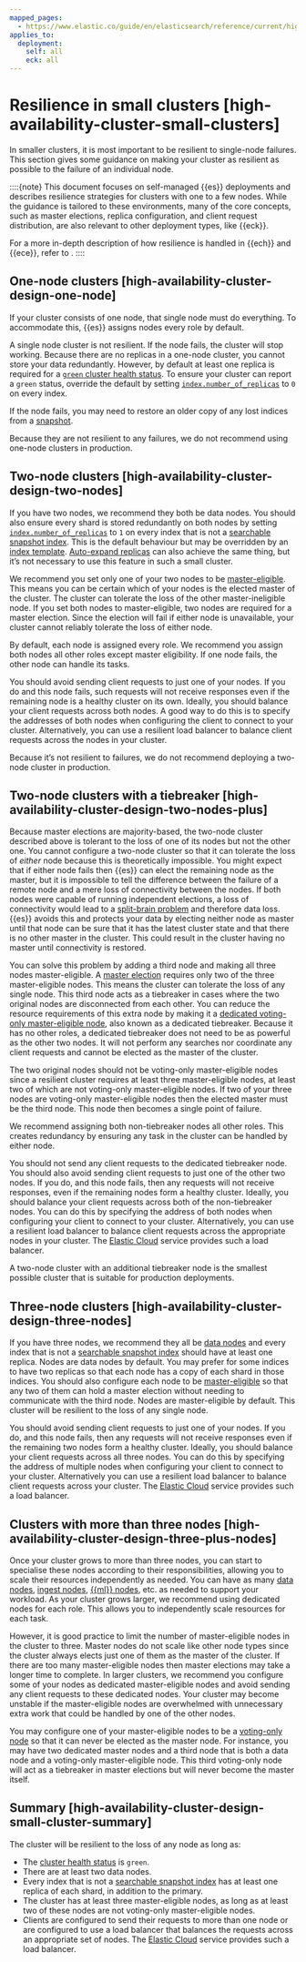 ```yaml
---
mapped_pages:
  - https://www.elastic.co/guide/en/elasticsearch/reference/current/high-availability-cluster-small-clusters.html
applies_to:
  deployment:
    self: all
    eck: all
---
```


# Resilience in small clusters [high-availability-cluster-small-clusters]

In smaller clusters, it is most important to be resilient to single-node failures. This section gives some guidance on making your cluster as resilient as possible to the failure of an individual node.

::::{note}
This document focuses on self-managed {{es}} deployments and describes resilience strategies for clusters with one to a few nodes. While the guidance is tailored to these environments, many of the core concepts, such as master elections, replica configuration, and client request distribution, are also relevant to other deployment types, like {{eck}}.

For a more in-depth description of how resilience is handled in {{ech}} and {{ece}}, refer to [](./resilience-in-ech.md).
::::

## One-node clusters [high-availability-cluster-design-one-node]

If your cluster consists of one node, that single node must do everything. To accommodate this, {{es}} assigns nodes every role by default.

A single node cluster is not resilient. If the node fails, the cluster will stop working. Because there are no replicas in a one-node cluster, you cannot store your data redundantly. However, by default at least one replica is required for a [`green` cluster health status](https://www.elastic.co/docs/api/doc/elasticsearch/operation/operation-cluster-health). To ensure your cluster can report a `green` status, override the default by setting [`index.number_of_replicas`](elasticsearch://reference/elasticsearch/index-settings/index-modules.md) to `0` on every index.

If the node fails, you may need to restore an older copy of any lost indices from a [snapshot](../../tools/snapshot-and-restore.md).

Because they are not resilient to any failures, we do not recommend using one-node clusters in production.


## Two-node clusters [high-availability-cluster-design-two-nodes]

If you have two nodes, we recommend they both be data nodes. You should also ensure every shard is stored redundantly on both nodes by setting [`index.number_of_replicas`](elasticsearch://reference/elasticsearch/index-settings/index-modules.md) to `1` on every index that is not a [searchable snapshot index](../../tools/snapshot-and-restore/searchable-snapshots.md). This is the default behaviour but may be overridden by an [index template](../../../manage-data/data-store/templates.md). [Auto-expand replicas](elasticsearch://reference/elasticsearch/index-settings/index-modules.md) can also achieve the same thing, but it’s not necessary to use this feature in such a small cluster.

We recommend you set only one of your two nodes to be [master-eligible](../../distributed-architecture/clusters-nodes-shards/node-roles.md#master-node-role). This means you can be certain which of your nodes is the elected master of the cluster. The cluster can tolerate the loss of the other master-ineligible node. If you set both nodes to master-eligible, two nodes are required for a master election. Since the election will fail if either node is unavailable, your cluster cannot reliably tolerate the loss of either node.

By default, each node is assigned every role. We recommend you assign both nodes all other roles except master eligibility. If one node fails, the other node can handle its tasks.

You should avoid sending client requests to just one of your nodes. If you do and this node fails, such requests will not receive responses even if the remaining node is a healthy cluster on its own. Ideally, you should balance your client requests across both nodes. A good way to do this is to specify the addresses of both nodes when configuring the client to connect to your cluster. Alternatively, you can use a resilient load balancer to balance client requests across the nodes in your cluster.

Because it’s not resilient to failures, we do not recommend deploying a two-node cluster in production.


## Two-node clusters with a tiebreaker [high-availability-cluster-design-two-nodes-plus]

Because master elections are majority-based, the two-node cluster described above is tolerant to the loss of one of its nodes but not the other one. You cannot configure a two-node cluster so that it can tolerate the loss of *either* node because this is theoretically impossible. You might expect that if either node fails then {{es}} can elect the remaining node as the master, but it is impossible to tell the difference between the failure of a remote node and a mere loss of connectivity between the nodes. If both nodes were capable of running independent elections, a loss of connectivity would lead to a [split-brain problem](https://en.wikipedia.org/wiki/Split-brain_(computing)) and therefore data loss. {{es}} avoids this and protects your data by electing neither node as master until that node can be sure that it has the latest cluster state and that there is no other master in the cluster. This could result in the cluster having no master until connectivity is restored.

You can solve this problem by adding a third node and making all three nodes master-eligible. A [master election](../../distributed-architecture/discovery-cluster-formation/modules-discovery-quorums.md) requires only two of the three master-eligible nodes. This means the cluster can tolerate the loss of any single node. This third node acts as a tiebreaker in cases where the two original nodes are disconnected from each other. You can reduce the resource requirements of this extra node by making it a [dedicated voting-only master-eligible node](../../distributed-architecture/clusters-nodes-shards/node-roles.md#voting-only-node), also known as a dedicated tiebreaker. Because it has no other roles, a dedicated tiebreaker does not need to be as powerful as the other two nodes. It will not perform any searches nor coordinate any client requests and cannot be elected as the master of the cluster.

The two original nodes should not be voting-only master-eligible nodes since a resilient cluster requires at least three master-eligible nodes, at least two of which are not voting-only master-eligible nodes. If two of your three nodes are voting-only master-eligible nodes then the elected master must be the third node. This node then becomes a single point of failure.

We recommend assigning both non-tiebreaker nodes all other roles. This creates redundancy by ensuring any task in the cluster can be handled by either node.

You should not send any client requests to the dedicated tiebreaker node. You should also avoid sending client requests to just one of the other two nodes. If you do, and this node fails, then any requests will not receive responses, even if the remaining nodes form a healthy cluster. Ideally, you should balance your client requests across both of the non-tiebreaker nodes. You can do this by specifying the address of both nodes when configuring your client to connect to your cluster. Alternatively, you can use a resilient load balancer to balance client requests across the appropriate nodes in your cluster. The [Elastic Cloud](https://cloud.elastic.co/registration?page=docs&placement=docs-body) service provides such a load balancer.

A two-node cluster with an additional tiebreaker node is the smallest possible cluster that is suitable for production deployments.


## Three-node clusters [high-availability-cluster-design-three-nodes]

If you have three nodes, we recommend they all be [data nodes](../../distributed-architecture/clusters-nodes-shards/node-roles.md#data-node-role) and every index that is not a [searchable snapshot index](../../tools/snapshot-and-restore/searchable-snapshots.md) should have at least one replica. Nodes are data nodes by default. You may prefer for some indices to have two replicas so that each node has a copy of each shard in those indices. You should also configure each node to be [master-eligible](../../distributed-architecture/clusters-nodes-shards/node-roles.md#master-node-role) so that any two of them can hold a master election without needing to communicate with the third node. Nodes are master-eligible by default. This cluster will be resilient to the loss of any single node.

You should avoid sending client requests to just one of your nodes. If you do, and this node fails, then any requests will not receive responses even if the remaining two nodes form a healthy cluster. Ideally, you should balance your client requests across all three nodes. You can do this by specifying the address of multiple nodes when configuring your client to connect to your cluster. Alternatively you can use a resilient load balancer to balance client requests across your cluster. The [Elastic Cloud](https://cloud.elastic.co/registration?page=docs&placement=docs-body) service provides such a load balancer.


## Clusters with more than three nodes [high-availability-cluster-design-three-plus-nodes]

Once your cluster grows to more than three nodes, you can start to specialise these nodes according to their responsibilities, allowing you to scale their resources independently as needed. You can have as many [data nodes](../../distributed-architecture/clusters-nodes-shards/node-roles.md#data-node-role), [ingest nodes](../../../manage-data/ingest/transform-enrich/ingest-pipelines.md), [{{ml}} nodes](../../distributed-architecture/clusters-nodes-shards/node-roles.md#ml-node-role), etc. as needed to support your workload. As your cluster grows larger, we recommend using dedicated nodes for each role. This allows you to independently scale resources for each task.

However, it is good practice to limit the number of master-eligible nodes in the cluster to three. Master nodes do not scale like other node types since the cluster always elects just one of them as the master of the cluster. If there are too many master-eligible nodes then master elections may take a longer time to complete. In larger clusters, we recommend you configure some of your nodes as dedicated master-eligible nodes and avoid sending any client requests to these dedicated nodes. Your cluster may become unstable if the master-eligible nodes are overwhelmed with unnecessary extra work that could be handled by one of the other nodes.

You may configure one of your master-eligible nodes to be a [voting-only node](../../distributed-architecture/clusters-nodes-shards/node-roles.md#voting-only-node) so that it can never be elected as the master node. For instance, you may have two dedicated master nodes and a third node that is both a data node and a voting-only master-eligible node. This third voting-only node will act as a tiebreaker in master elections but will never become the master itself.


## Summary [high-availability-cluster-design-small-cluster-summary]

The cluster will be resilient to the loss of any node as long as:

* The [cluster health status](https://www.elastic.co/docs/api/doc/elasticsearch/operation/operation-cluster-health) is `green`.
* There are at least two data nodes.
* Every index that is not a [searchable snapshot index](../../tools/snapshot-and-restore/searchable-snapshots.md) has at least one replica of each shard, in addition to the primary.
* The cluster has at least three master-eligible nodes, as long as at least two of these nodes are not voting-only master-eligible nodes.
* Clients are configured to send their requests to more than one node or are configured to use a load balancer that balances the requests across an appropriate set of nodes. The [Elastic Cloud](https://cloud.elastic.co/registration?page=docs&placement=docs-body) service provides such a load balancer.


